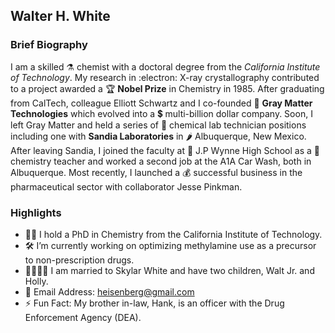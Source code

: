 ## Walter H. White 
### Brief Biography
I am a skilled ⚗️ chemist with a doctoral degree from the *California Institute of Technology*.  My research in :electron: X-ray crystallography contributed to a project awarded a 🏆 **Nobel Prize** in Chemistry in 1985.  After graduating from CalTech, colleague Elliott Schwartz and I co-founded 🧠 **Gray Matter Technologies** which evolved into a 💲 multi-billion dollar company.   Soon, I left Gray Matter and held a series of 🥼 chemical lab technician positions including one with **Sandia Laboratories** in 🌶️ Albuquerque, New Mexico.  After leaving Sandia, I joined the faculty at 🏫 J.P Wynne High School as a 🧪 chemistry teacher and worked a second job at the A1A Car Wash, both in Albuquerque.  Most recently, I launched a 💰 successful business in the pharmaceutical sector with collaborator Jesse Pinkman.

### Highlights

- 👨‍🎓 I hold a PhD in Chemistry from the California Institute of Technology.
- 🛠️ I’m currently working on optimizing methylamine use as a precursor to non-prescription drugs.
- 👨‍👩‍👧‍👦 I am married to Skylar White and have two children, Walt Jr. and Holly.
- 📧 Email Address: heisenberg@gmail.com
- ⚡ Fun Fact: My brother in-law, Hank, is an officer with the Drug Enforcement Agency (DEA).



<!--
**walterwhite-87111/walterwhite-87111** is a ✨ _special_ ✨ repository because its `README.md` (this file) appears on your GitHub profile.

Here are some ideas to get you started:

- 🔭 I’m currently working on ...
- 🌱 I’m currently learning ...
- 👯 I’m looking to collaborate on ...
- 🤔 I’m looking for help with ...
- 💬 Ask me about ...
- 📫 How to reach me: ...
- 😄 Pronouns: ...
- ⚡ Fun fact: ...
-->
